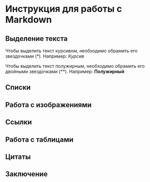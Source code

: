 # Инструкция для работы с Markdown 

## Выделение текста

Чтобы выделить текст курсивом, необходимо обрамить его звездочками (*). Например: *Курсив*

Чтобы выделить текст полужирным, необходимо обрамить его двойными звездочками (**). Например: **Полужирный**

## Списки

## Работа с изображениями

## Ссылки 

## Работа с таблицами

## Цитаты 

## Заключение